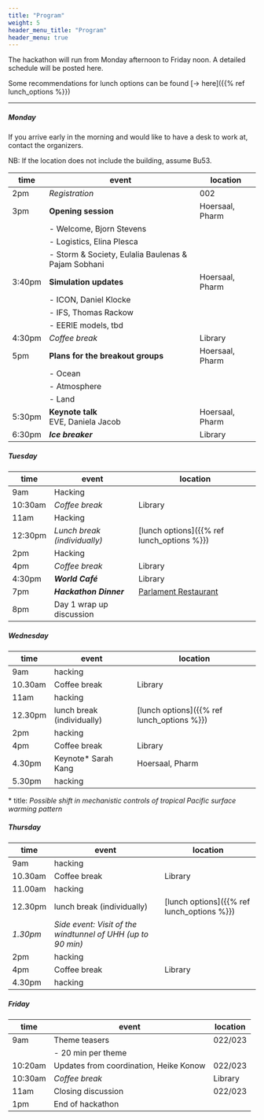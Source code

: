 ```yaml
---
title: "Program"
weight: 5
header_menu_title: "Program"
header_menu: true
---
```

The hackathon will run from Monday afternoon to Friday noon. A detailed schedule will be posted here.

Some recommendations for lunch options can be found [-> here]({{% ref lunch_options %}})

----

##### Monday

If you arrive early in the morning and would like to have a desk to work at, contact the organizers.

NB: If the location does not include the building, assume Bu53.

| time | event | location |
| -------- | -------- | -------- |
| 2pm   | *Registration*     | 002     |
| 3pm     | **Opening session**  | Hoersaal, Pharm |
|   |  - Welcome, Bjorn Stevens |   |
|   |  - Logistics, Elina Plesca |   |
|   | - Storm & Society, Eulalia Baulenas & Pajam Sobhani |   |
| 3:40pm     | **Simulation updates**  | Hoersaal, Pharm |
|   | - ICON, Daniel Klocke  |   |
|   | - IFS, Thomas Rackow  |   |
|   | - EERIE models, tbd   |   |
| 4:30pm     | *Coffee break* | Library |
| 5pm     |  **Plans for the breakout groups** | Hoersaal, Pharm |
|   | - Ocean  |   |
|   | - Atmosphere  |   |
|   | - Land  |   |
| 5:30pm     | **Keynote talk** <br>EVE, Daniela Jacob | Hoersaal, Pharm |
| 6:30pm     | ***Ice breaker*** | Library |

##### Tuesday
| time | event | location |
| -------- | -------- | -------- |
| 9am     | Hacking     |      |
| 10:30am     | *Coffee break* | Library |
| 11am     | Hacking |  |
| 12:30pm     | *Lunch break (individually)* | [lunch options]({{% ref lunch_options %}}) |
| 2pm     | Hacking  |  |
| 4pm     | *Coffee break* | Library |
| 4:30pm     | ***World Café*** | Library |
| 7pm     | ***Hackathon Dinner***| [Parlament Restaurant](https://maps.app.goo.gl/cv9H9SZrbFFCoBk87) |
| 8pm     | Day 1 wrap up discussion|      |

##### Wednesday
| time | event | location |
| -------- | -------- | -------- |
| 9am    | hacking     |      |
| 10.30am     | Coffee break | Library |
| 11am     | hacking |  |
| 12.30pm     | lunch break (individually) | [lunch options]({{% ref lunch_options %}})  |
| 2pm     | hacking  |  |
| 4pm     | Coffee break | Library |
| 4.30pm     | Keynote* Sarah Kang | Hoersaal, Pharm |
| 5.30pm     | hacking |      |

\* title: *Possible shift in mechanistic controls of tropical Pacific surface warming pattern*

##### Thursday
| time | event | location |
| -------- | -------- | -------- |
| 9am     | hacking     |      |
| 10.30am  | Coffee break | Library |
| 11.00am  | hacking |  |
| 12.30pm     | lunch break (individually) | [lunch options]({{% ref lunch_options %}})  |
| *1.30pm*     | *Side event: Visit of the windtunnel of UHH (up to 90 min)* | |
| 2pm     | hacking  |  |
| 4pm     | Coffee break | Library |
| 4.30pm     | hacking |      |

##### Friday
| time | event | location |
| -------- | -------- | -------- |
| 9am     | Theme teasers    | 022/023 |
|   | - 20 min per theme  |   |
| 10:20am     | Updates from coordination, Heike Konow | 022/023 |
| 10:30am     | *Coffee break* | Library |
| 11am     | Closing discussion | 022/023 |
| 1pm     | End of hackathon |  |
